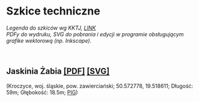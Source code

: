 # Szkice techniczne
<i>Legenda do szkiców wg KKTJ, [LINK](https://kktj.pl/Portals/0/szkice/legenda.pdf) <br>
PDFy do wydruku, SVG do pobrania i edycji w programie obsługującym grafike wektorową (np. Inkscape). </i>

<br>

## Jaskinia Żabia [[PDF]](https://docs.google.com/viewer?url=https://github.com/dziury/szkice/raw/gh-pages/PDF/Jaskinia%20Z%CC%87abia.pdf) [[SVG]](https://github.com/dziury/szkice/raw/gh-pages/SVG/Jaskinia%20%C5%BBabia.svg)
(Kroczyce, woj. śląskie, pow. zawierciański; 50.572778, 19.518611; Długość: 59m; Głębokość: 18.5m; [PIG](http://jaskiniepolski.pgi.gov.pl/Details/Information/3531))

